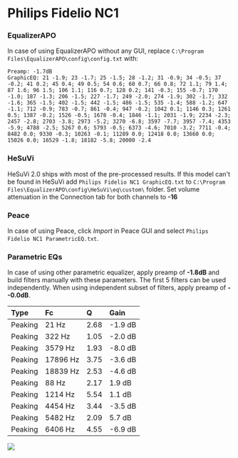 # Philips Fidelio NC1

### EqualizerAPO
In case of using EqualizerAPO without any GUI, replace `C:\Program Files\EqualizerAPO\config\config.txt`
with:
```
Preamp: -1.7dB
GraphicEQ: 21 -1.9; 23 -1.7; 25 -1.5; 28 -1.2; 31 -0.9; 34 -0.5; 37 -0.2; 41 0.2; 45 0.4; 49 0.5; 54 0.6; 60 0.7; 66 0.8; 72 1.1; 79 1.4; 87 1.6; 96 1.5; 106 1.1; 116 0.7; 128 0.2; 141 -0.3; 155 -0.7; 170 -1.0; 187 -1.3; 206 -1.5; 227 -1.7; 249 -2.0; 274 -1.9; 302 -1.7; 332 -1.6; 365 -1.5; 402 -1.5; 442 -1.5; 486 -1.5; 535 -1.4; 588 -1.2; 647 -1.1; 712 -0.9; 783 -0.7; 861 -0.4; 947 -0.2; 1042 0.1; 1146 0.3; 1261 0.5; 1387 -0.2; 1526 -0.5; 1678 -0.4; 1846 -1.1; 2031 -1.9; 2234 -2.3; 2457 -2.8; 2703 -3.8; 2973 -5.2; 3270 -6.8; 3597 -7.7; 3957 -7.4; 4353 -5.9; 4788 -2.5; 5267 0.6; 5793 -0.5; 6373 -4.6; 7010 -3.2; 7711 -0.4; 8482 0.0; 9330 -0.3; 10263 -0.1; 11289 0.0; 12418 0.0; 13660 0.0; 15026 0.0; 16529 -1.8; 18182 -5.8; 20000 -2.4
```

### HeSuVi
HeSuVi 2.0 ships with most of the pre-processed results. If this model can't be found in HeSuVi add
`Philips Fidelio NC1 GraphicEQ.txt` to `C:\Program Files\EqualizerAPO\config\HeSuVi\eq\custom\` folder.
Set volume attenuation in the Connection tab for both channels to **-16**

### Peace
In case of using Peace, click *Import* in Peace GUI and select `Philips Fidelio NC1 ParametricEQ.txt`.

### Parametric EQs
In case of using other parametric equalizer, apply preamp of **-1.8dB** and build filters manually
with these parameters. The first 5 filters can be used independently.
When using independent subset of filters, apply preamp of **--0.0dB**.

| Type    | Fc       |    Q | Gain    |
|:--------|:---------|:-----|:--------|
| Peaking | 21 Hz    | 2.68 | -1.9 dB |
| Peaking | 322 Hz   | 1.05 | -2.0 dB |
| Peaking | 3579 Hz  | 1.93 | -8.0 dB |
| Peaking | 17896 Hz | 3.75 | -3.6 dB |
| Peaking | 18839 Hz | 2.53 | -4.6 dB |
| Peaking | 88 Hz    | 2.17 | 1.9 dB  |
| Peaking | 1214 Hz  | 5.54 | 1.1 dB  |
| Peaking | 4454 Hz  | 3.44 | -3.5 dB |
| Peaking | 5482 Hz  | 2.09 | 5.7 dB  |
| Peaking | 6406 Hz  | 4.55 | -6.9 dB |

![](https://raw.githubusercontent.com/jaakkopasanen/AutoEq/master/results/rtings/rtings/Philips%20Fidelio%20NC1/Philips%20Fidelio%20NC1.png)